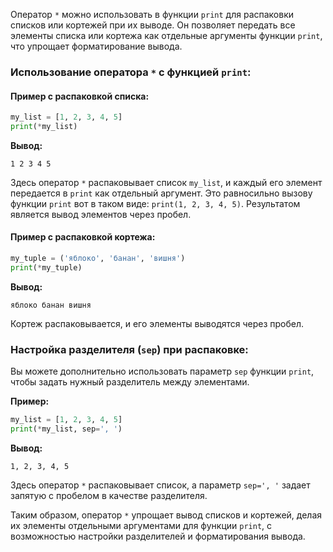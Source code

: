 Оператор `*` можно использовать в функции `print` для распаковки списков или кортежей при их выводе. Он позволяет передать все элементы списка или кортежа как отдельные аргументы функции `print`, что упрощает форматирование вывода.

### Использование оператора `*` с функцией `print`:

#### Пример с **распаковкой списка**:
```python
my_list = [1, 2, 3, 4, 5]
print(*my_list)
```
**Вывод:**
```terminal
1 2 3 4 5
```
Здесь оператор `*` распаковывает список `my_list`, и каждый его элемент передается в `print` как отдельный аргумент. Это равносильно вызову функции `print` вот в таком виде: `print(1, 2, 3, 4, 5)`. Результатом является вывод элементов через пробел.

#### Пример с **распаковкой кортежа**:
```python
my_tuple = ('яблоко', 'банан', 'вишня')
print(*my_tuple)
```
**Вывод:**
```terminal
яблоко банан вишня
```
Кортеж распаковывается, и его элементы выводятся через пробел.

### Настройка разделителя (`sep`) при распаковке:
Вы можете дополнительно использовать параметр `sep` функции `print`, чтобы задать нужный разделитель между элементами.

**Пример:**
```python
my_list = [1, 2, 3, 4, 5]
print(*my_list, sep=', ')
```
**Вывод:**
```terminal
1, 2, 3, 4, 5
```
Здесь оператор `*` распаковывает список, а параметр `sep=', '` задает запятую с пробелом в качестве разделителя.

Таким образом, оператор `*` упрощает вывод списков и кортежей, делая их элементы отдельными аргументами для функции `print`, с возможностью настройки разделителей и форматирования вывода.